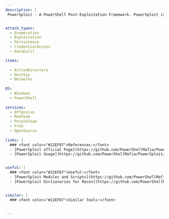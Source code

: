 ```yaml
---
description: |
 PowerSploit - A PowerShell Post-Exploitation Framework. PowerSploit is a collection of Microsoft PowerShell modules that can be used to aid penetration testers during all phases of an assessment.


attack_types:
  - Enumeration
  - Exploitation
  - Persistence
  - CredentialAccess
  - DataExfil

items:
  
  - ActiveDirectory
  - HostSys
  - Networks
   
OS:
  - Windows
  - PowerShell
  
services:
  - Offensive
  - RedTeam
  - PurpleTeam
  - Free
  - OpenSource  
  
links: |
  ### <font color="#22EF87">References:</font>
  - [PowerSploit official Page](https://github.com/PowerShellMafia/PowerSploit/)
  - [PowerSploit Usage](https://github.com/PowerShellMafia/PowerSploit/#usage)


useful: |
  ### <font color="#22EF87">Useful:</font>
  - [PowerSploit Modules and Scripts](https://github.com/PowerShellMafia/PowerSploit/#codeexecution)
  - [PowerSploit Dictionaries for Recon](https://github.com/PowerShellMafia/PowerSploit/#recondictionaries)


similar: | 
  ### <font color="#22EF87">Similar Tools:</font>


---
```



